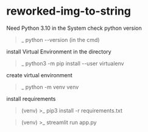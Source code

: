 # reworked-img-to-string

Need Python 3.10 in the System
check python version
>_ python --version (in the cmd)


install Virtual Environment in the directory
>_ python3 -m pip install --user virtualenv


create virtual environment
 >_ python -m venv venv


install  requirements
>(venv) >_ pip3 install -r requirements.txt


>(venv) >_ streamlit run app.py
